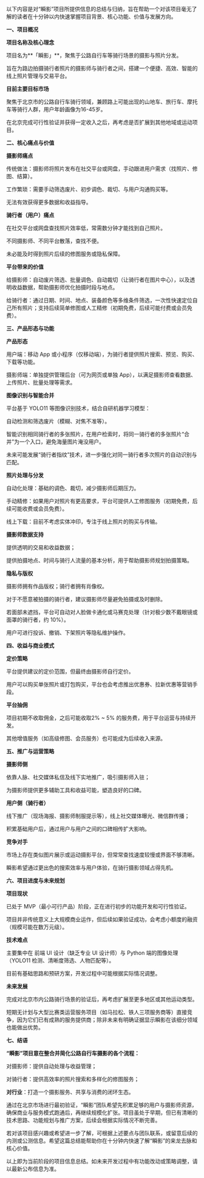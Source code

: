 以下内容是对“瞬影”项目所提供信息的总结与归纳，旨在帮助一个对该项目毫无了解的读者在十分钟以内快速掌握项目背景、核心功能、价值与发展方向。

**一、项目概况**

**项目名称及核心理念**

项目名为**「瞬影」**，聚焦于公路自行车等骑行场景的摄影与照片分发。

旨在为路边拍摄骑行者照片的摄影师与骑行者之间，搭建一个便捷、高效、智能的线上照片管理与交易平台。

**目前主要目标市场**

聚焦于北京市的公路自行车骑行领域，兼顾路上可能出现的山地车、旅行车、摩托车等骑行人群，用户年龄画像为16-45岁。

在北京完成可行性验证并获得一定收入之后，再考虑是否扩展到其他地域或运动项目。

**二、核心痛点与价值**

**摄影师痛点**

传统做法：摄影师将照片发布在社交平台或网盘，手动跟进用户需求（找照片、修图、结算）。

工作繁琐：需要手动筛选废片、初步调色、裁切、与用户沟通购买等。

无法有效获得更多数据和收益指导。

**骑行者（用户）痛点**

在社交平台或网盘查找照片效率低，常需数分钟才能找到自己照片。

不同摄影师、不同平台散落，查找不便。

未必能及时得到照片后续的修图服务或隐私保障。

**平台带来的价值**

给摄影师：自动废片筛选、批量调色、自动裁切（让骑行者在图片中心），以及透明收益数据，帮助摄影师优化拍摄时段与地点。

给骑行者：通过日期、时间、地点、装备颜色等多维条件筛选，一次性快速定位自己所有照片；支持后续简单修图或人工精修（初期免费，后续可能付费或会员免费）。

**三、产品形态与功能**

**产品形态**

用户端：移动 App 或小程序（仅移动端），为骑行者提供照片搜索、预览、购买、下载等功能。

摄影师端：单独提供管理后台（可为网页或单独 App），以满足摄影师查看数据、上传照片、批量处理等需求。

**图像识别与智能合并**

平台基于 YOLO11 等图像识别技术，结合自研机器学习模型：

自动检测和筛选废片（模糊、对焦不准等）。

智能识别相同骑行者的多张照片，在用户检索时，将同一骑行者的多张照片“合并”为一个入口，避免海量图片淹没用户。

未来可能发展“骑行者指纹”技术，进一步强化对同一骑行者多次照片的自动识别与匹配。

**照片处理与分发**

自动化处理：基础的调色、裁切，减少摄影师后期压力。

手动精修：如果用户对照片有更高要求，平台可提供人工修图服务（初期免费，后续可能收费或会员免费）。

线上下载：目前不考虑实体冲印，专注于线上照片的购买与传输。

**摄影师数据支持**

提供透明的交易和收益数据；

提供拍摄地点、时间与骑行人流量的基本分析，用于帮助摄影师规划拍摄策略。

**隐私与版权**

摄影师拥有作品版权；骑行者拥有肖像权。

对于不愿意被拍摄的骑行者，建议摄影师尽量避免拍摄或及时删除。

若面部未遮挡，平台可自动对人脸做卡通化或马赛克处理（针对极少数不戴眼镜或面罩的骑行者，约 10%）。

用户可进行投诉、撤销、下架照片等隐私维护操作。

**四、收益与商业模式**

**定价策略**

平台提供建议的定价范围，但最终由摄影师自行定价。

用户可以购买单张照片或打包购买，平台也会考虑推出优惠券、拉新优惠等营销手段。

**平台抽佣**

项目初期不收取佣金，之后可能收取2% ~ 5% 的服务费，用于平台运营与持续开发。

其他增值服务（如高级修图、会员服务）也可能成为后续收入来源。

**五、推广与运营策略**

**摄影师侧**

依靠人脉、社交媒体私信及线下实地推广，吸引摄影师入驻；

为摄影师提供更多辅助工具和收益可能，塑造良好的口碑。

**用户侧（骑行者）**

线下推广（现场海报、摄影师制服提示等），线上社交媒体曝光、微信群传播；

积累基础用户后，通过用户与用户之间的口碑相传扩大影响。

**竞争对手**

市场上存在类似图片展示或运动摄影平台，但常常查找速度较慢或界面不够清晰。

瞬影希望通过更出色的搜索效率与用户体验，在骑行摄影领域占得先机。

**六、项目进度与未来规划**

**项目现状**

已处于 MVP（最小可行产品）阶段，正在进行初步的功能开发和可行性验证。

项目并非传统意义上大规模商业运作，但后续如果验证成功，会考虑小额度的融资（规模可能在数万元级）。

**技术难点**

主要集中在 前端 UI 设计（缺乏专业 UI 设计师）与 Python 端的图像处理（YOLO11 检测、清晰度筛选、人物匹配等）。

目前有基础思路和预研方案，开发过程中可能根据实际情况调整。

**未来发展**

完成对北京市内公路骑行场景的验证后，再考虑扩展至更多地区或其他运动类型。

短期无计划与大型比赛类运营服务项目（如马拉松、铁人三项服务商等）直接竞争，因为它们已有成熟的服务提供商；除非未来有明确证据显示瞬影在该细分领域也能做出优势。

**七、结语**

**“瞬影”项目意在整合并简化公路自行车摄影的各个流程：**

对摄影师：提供自动处理与收益管理；

对骑行者：提供高效率的照片搜索和多样化的修图服务；

**对行业**：打造一个摄影服务、共享与消费的闭环生态。

通过在北京市场进行最初验证，“瞬影”团队希望先积累足够的用户与摄影师资源，确保商业与服务模式跑通后，再继续规模化扩张。项目虽处于早期，但已有清晰的技术思路、功能规划与推广方案，后续会根据实际情况不断完善。

若对该项目感兴趣或希望进一步了解，可根据上述要点与团队联系，或留意后续的内测或公测信息。希望这篇总结能帮助你在十分钟内快速了解“瞬影”的来龙去脉和核心价值。

以上即为当前阶段的项目信息总结。如未来开发过程中有功能改动或策略调整，请以最新公布信息为准。